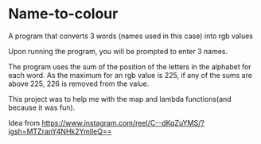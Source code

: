 # Name-to-colour
A program that converts 3 words (names used in this case) into rgb values

Upon running the program, you will be prompted to enter 3 names.

The program uses the sum of the position of the  letters in the alphabet for each word. As the maximum for an rgb value is 225, if any of the sums are above 225, 226 is removed from the value.

This project was to help me with the map and lambda functions(and because it was fun).

Idea from https://www.instagram.com/reel/C--dKqZuYMS/?igsh=MTZranY4NHk2YmlleQ==        
